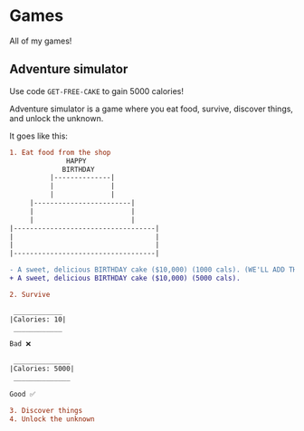 # Games

All of my games!

## Adventure simulator

Use code `GET-FREE-CAKE` to gain 5000 calories!

Adventure simulator is a game where you eat food, survive, discover things, and unlock the unknown.

It goes like this:

```diff
1. Eat food from the shop
              HAPPY
             BIRTHDAY
          |--------------|
          |              |
          |              |
     |------------------------|
     |                        |
     |                        |
|-----------------------------------|
|                                   |
|                                   |
|-----------------------------------|

- A sweet, delicious BIRTHDAY cake ($10,000) (1000 cals). (WE'LL ADD THAT SOON!!!)
+ A sweet, delicious BIRTHDAY cake ($10,000) (5000 cals).

2. Survive

 ____________
|Calories: 10|
 ____________

Bad ❌

 ______________
|Calories: 5000|
 ______________
 
Good ✅

3. Discover things
4. Unlock the unknown
```
